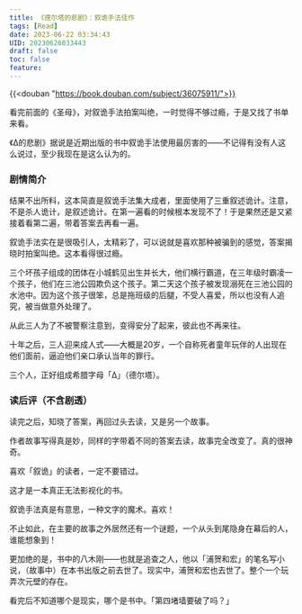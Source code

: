 ```yaml
---
title: 《德尔塔的悲剧》：叙诡手法佳作
tags: [Read]
date: 2023-06-22 03:34:43
UID: 20230626033443
draft: false
toc: false
feature: 
---
```


{{<douban "https://book.douban.com/subject/36075911/">}}

看完前面的《圣母》，对叙诡手法拍案叫绝，一时觉得不够过瘾，于是又找了书单来看。

《Δ的悲剧》据说是近期出版的书中叙诡手法使用最厉害的——不记得有没有人这么说过，至少我现在是这么认为的。

<!--more-->
### 剧情简介

结果不出所料，这本简直是叙诡手法集大成者，里面使用了三重叙述诡计。注意，不是杀人诡计，是叙述诡计。在第一遍看的时候根本发现不了！于是果然还是又紧接着看第二遍，带着答案去再看一遍。

叙诡手法实在是很吸引人，太精彩了，可以说就是喜欢那种被骗到的感觉，答案揭晓时拍案叫绝。这本看得很过瘾。

三个坏孩子组成的团体在小城鹤见出生并长大，他们横行霸道，在三年级时霸凌一个孩子，他们在三池公园欺负这个孩子。第二天这个孩子被发现溺死在三池公园的水池中。因为这个孩子很笨，总是拖班级的后腿，不受人喜爱，所以也没有人追究，被当做意外处理了。

从此三人为了不被警察注意到，变得安分了起来，彼此也不再来往。

十年之后，三人迎来成人式——大概是20岁，一个自称死者童年玩伴的人出现在他们面前，逼迫他们亲口承认当年的罪行。

三个人，正好组成希腊字母「Δ」（德尔塔）。


### 读后评（不含剧透）

读完之后，知晓了答案，再回过头去读，又是另一个故事。

作者故事写得真是妙，同样的字带着不同的答案去读，故事完全改变了。真的很神奇。

喜欢「叙诡」的读者，一定不要错过。

这才是一本真正无法影视化的书。

叙诡手法真是有意思，一种文字的魔术。喜欢！

不止如此，在主要的故事之外居然还有一个谜题，一个从头到尾隐身在幕后的人，谁能想象到！

更加绝的是，书中的八木刚——也就是追查之人，他以「浦贺和宏」的笔名写小说，（故事中）在本书出版之前去世了。现实中，浦贺和宏也去世了。整个一个玩弄次元壁的存在。

看完后不知道哪个是现实，哪个是书中。「第四堵墙要破了吗？」